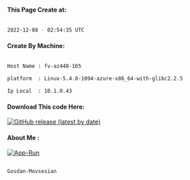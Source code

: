 
   
#### This Page Create at:

```bash

2022-12-08 - 02:54:35 UTC

```

#### Create By Machine:

```bash

Host Name : fv-az448-165

platform  : Linux-5.4.0-1094-azure-x86_64-with-glibc2.2.5

Ip Local  : 10.1.0.43

```
#### Download This code Here:

[![GitHub release (latest by date)](https://img.shields.io/github/v/release/Gosdan-Movsesian/Gosdan?style=for-the-badge&label=Download)](https://github.com/Gosdan-Movsesian/Gosdan/releases) 

</p> 

#### About Me :

[![App-Run](https://github.com/Gosdan-Movsesian/Gosdan/actions/workflows/App-Run.yml/badge.svg)](https://github.com/Gosdan-Movsesian/Gosdan/actions/workflows/App-Run.yml)

```bash

Gosdan-Movsesian

```

